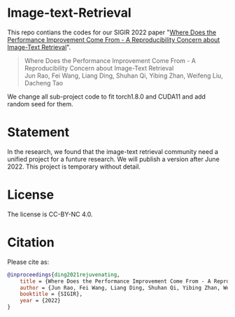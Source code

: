 # Image-text-Retrieval

This repo contians the codes for our SIGIR 2022 paper "[Where Does the Performance Improvement Come From - A Reproducibility Concern about Image-Text Retrieval](https://arxiv.org/pdf/2203.03853.pdf)".

> Where Does the Performance Improvement Come From - A Reproducibility Concern about Image-Text Retrieval  
> Jun Rao, Fei Wang, Liang Ding, Shuhan Qi, Yibing Zhan, Weifeng Liu, Dacheng Tao  

We change all sub-project code to fit torch1.8.0 and CUDA11 and add random seed for them.  

# Statement
In the research, we found that the image-text retrieval community need a unified project for a funture research. We will publish a version after June 2022. This project is temporary without detail.
 
# License
The license is CC-BY-NC 4.0.

# Citation

Please cite as:

```bibtex
@inproceedings{ding2021rejuvenating,
    title = {Where Does the Performance Improvement Come From - A Reproducibility Concern about Image-Text Retrieval},
    author = {Jun Rao, Fei Wang, Liang Ding, Shuhan Qi, Yibing Zhan, Weifeng Liu, Dacheng Tao}
    booktitle = {SIGIR},
    year = {2022}
}
```
